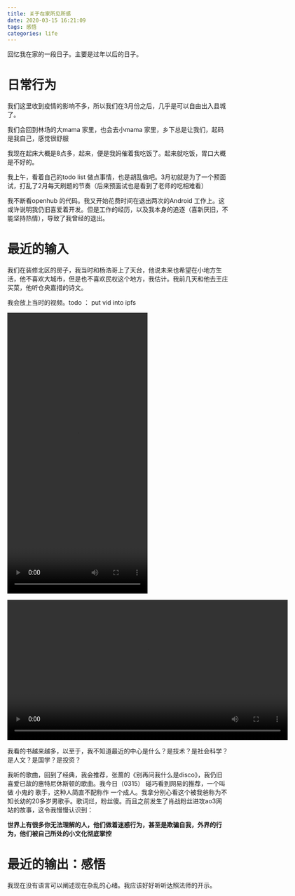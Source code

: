 ```yaml
---
title: 关于在家所见所感
date: 2020-03-15 16:21:09
tags: 感悟
categories: life
---
```


回忆我在家的一段日子。主要是过年以后的日子。

<!--more-->


# 日常行为

我们这里收到疫情的影响不多，所以我们在3月份之后，几乎是可以自由出入县城了。

我们会回到林场的大mama 家里，也会去小mama 家里，乡下总是让我们，起码是我自己，感觉很舒服

我现在起床大概是8点多，起来，便是我妈催着我吃饭了。起来就吃饭，胃口大概是不好的。

我上午，看着自己的todo list 做点事情，也是胡乱做吧。3月初就是为了一个预面试，打乱了2月每天刷题的节奏（后来预面试也是看到了老师的吃相难看）

我不断看openhub 的代码。我又开始花费时间在退出两次的Android 工作上。这或许说明我仍旧喜爱着开发。但是工作的经历，以及我本身的追逐（喜新厌旧，不能坚持热情），导致了我曾经的退出。





# 最近的输入

我们在装修北区的房子，我当时和杨浩哥上了天台，他说未来也希望在小地方生活，他不喜欢大城市，但是也不喜欢民权这个地方，我估计。我前几天和他去王庄买菜，他听仓央嘉措的诗文。

我会放上当时的视频。todo ： put vid into ipfs

<video src="http://localhost:8080/ipfs/Qmd49qfmGxg8pdfBJhYtsWRrFGXASC1uCVC3knHCGXujE2"  width="320" height="640" controls="controls"></video>

<video src="http://localhost:8080/ipfs/QmXiHev7mVwmjsoNStx9HJEUhSdyXAx7jGFKFGHikRvzfv"  width="640" height="320" controls="controls"></video>


我看的书越来越多，以至于，我不知道最近的中心是什么？是技术？是社会科学？是人文？是国学？是投资？

我听的歌曲，回到了经典，我会推荐，张蔷的《别再问我什么是disco》，我仍旧喜爱已故的惠特尼休斯顿的歌曲。我今日（0315） 碰巧看到网易的推荐，一个叫做 小鬼的 歌手，这种人简直不配称作 一个成人。我拿分别心看这个被我爸称为不知长幼的20多岁男歌手。歌词烂，粉丝傻。而且之前发生了肖战粉丝进攻ao3网站的故事，这令我慢慢认识到：

**世界上有很多你无法理解的人，他们做着迷惑行为，甚至是欺骗自我，外界的行为，他们被自己所处的小文化彻底掌控**



# 最近的输出：感悟


我现在没有语言可以阐述现在杂乱的心绪。我应该好好听听达照法师的开示。